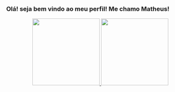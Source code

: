 ### Olá! seja bem vindo ao meu perfil! Me chamo Matheus!

<div align="center">
  <a href="https://github.com/Matheuslira931">
  <img height="180em" src="https://github-readme-stats.vercel.app/api?username=Matheuslira931&show_icons=true&theme=dracula&include_all_commits=true&count_private=true"/>
  <img height="180em" src="https://github-readme-stats.vercel.app/api/top-langs/?username=Matheuslira931&layout=compact&langs_count=7&theme=dracula"/>
</div>
